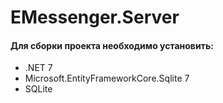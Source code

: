 # EMessenger.Server
#### Для сборки проекта необходимо установить:

- .NET 7
- Microsoft.EntityFrameworkCore.Sqlite 7
- SQLite
